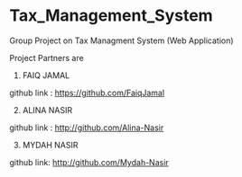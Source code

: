 # Tax_Management_System
Group Project on Tax Managment System (Web Application) 

Project Partners are 
1) FAIQ JAMAL

github link : https://github.com/FaiqJamal

2) ALINA NASIR

github link : http://github.com/Alina-Nasir

3) MYDAH NASIR 

github link: http://github.com/Mydah-Nasir
